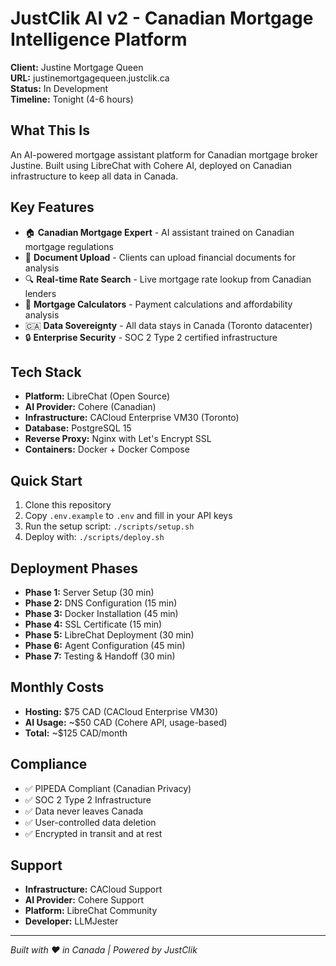# JustClik AI v2 - Canadian Mortgage Intelligence Platform

**Client:** Justine Mortgage Queen  
**URL:** justinemortgagequeen.justclik.ca  
**Status:** In Development  
**Timeline:** Tonight (4-6 hours)

## What This Is

An AI-powered mortgage assistant platform for Canadian mortgage broker Justine. Built using LibreChat with Cohere AI, deployed on Canadian infrastructure to keep all data in Canada.

## Key Features

- 🏠 **Canadian Mortgage Expert** - AI assistant trained on Canadian mortgage regulations
- 📄 **Document Upload** - Clients can upload financial documents for analysis
- 🔍 **Real-time Rate Search** - Live mortgage rate lookup from Canadian lenders
- 🧮 **Mortgage Calculators** - Payment calculations and affordability analysis
- 🇨🇦 **Data Sovereignty** - All data stays in Canada (Toronto datacenter)
- 🔒 **Enterprise Security** - SOC 2 Type 2 certified infrastructure

## Tech Stack

- **Platform:** LibreChat (Open Source)
- **AI Provider:** Cohere (Canadian)
- **Infrastructure:** CACloud Enterprise VM30 (Toronto)
- **Database:** PostgreSQL 15
- **Reverse Proxy:** Nginx with Let's Encrypt SSL
- **Containers:** Docker + Docker Compose

## Quick Start

1. Clone this repository
2. Copy `.env.example` to `.env` and fill in your API keys
3. Run the setup script: `./scripts/setup.sh`
4. Deploy with: `./scripts/deploy.sh`

## Deployment Phases

- **Phase 1:** Server Setup (30 min)
- **Phase 2:** DNS Configuration (15 min)  
- **Phase 3:** Docker Installation (45 min)
- **Phase 4:** SSL Certificate (15 min)
- **Phase 5:** LibreChat Deployment (30 min)
- **Phase 6:** Agent Configuration (45 min)
- **Phase 7:** Testing & Handoff (30 min)

## Monthly Costs

- **Hosting:** $75 CAD (CACloud Enterprise VM30)
- **AI Usage:** ~$50 CAD (Cohere API, usage-based)
- **Total:** ~$125 CAD/month

## Compliance

- ✅ PIPEDA Compliant (Canadian Privacy)
- ✅ SOC 2 Type 2 Infrastructure
- ✅ Data never leaves Canada
- ✅ User-controlled data deletion
- ✅ Encrypted in transit and at rest

## Support

- **Infrastructure:** CACloud Support
- **AI Provider:** Cohere Support  
- **Platform:** LibreChat Community
- **Developer:** LLMJester

---

*Built with ❤️ in Canada | Powered by JustClik*